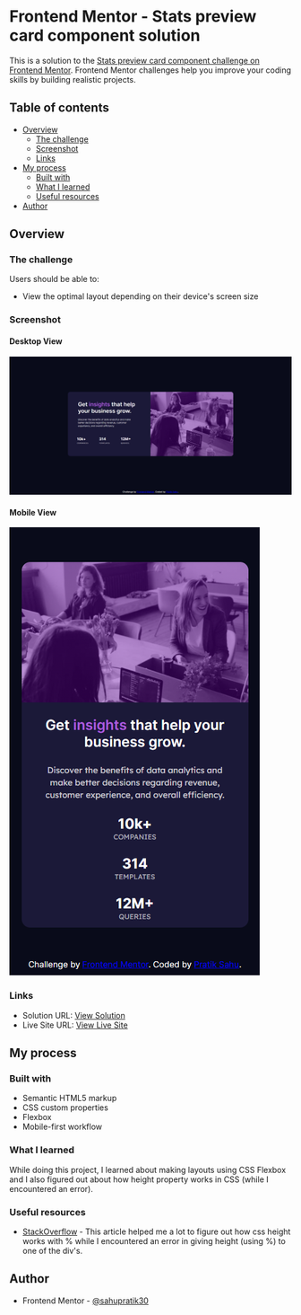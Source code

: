 # Frontend Mentor - Stats preview card component solution

This is a solution to the [Stats preview card component challenge on Frontend Mentor](https://www.frontendmentor.io/challenges/stats-preview-card-component-8JqbgoU62). Frontend Mentor challenges help you improve your coding skills by building realistic projects.

## Table of contents

- [Overview](#overview)
  - [The challenge](#the-challenge)
  - [Screenshot](#screenshot)
  - [Links](#links)
- [My process](#my-process)
  - [Built with](#built-with)
  - [What I learned](#what-i-learned)
  - [Useful resources](#useful-resources)
- [Author](#author)

## Overview

### The challenge

Users should be able to:

- View the optimal layout depending on their device's screen size

### Screenshot

#### Desktop View

![Desktop Screenshot](./screenshot1.png)

#### Mobile View

![Mobile Screenshot](./screenshot2.png)

### Links

- Solution URL: [View Solution](https://your-solution-url.com)
- Live Site URL: [View Live Site](https://your-live-site-url.com)

## My process

### Built with

- Semantic HTML5 markup
- CSS custom properties
- Flexbox
- Mobile-first workflow

### What I learned

While doing this project, I learned about making layouts using CSS Flexbox and I also figured out about how height property works in CSS (while I encountered an error).

### Useful resources

- [StackOverflow](https://stackoverflow.com/questions/31728022/why-is-percentage-height-not-working-on-my-div) - This article helped me a lot to figure out how css height works with % while I encountered an error in giving height (using %) to one of the div's.

## Author

- Frontend Mentor - [@sahupratik30](https://www.frontendmentor.io/profile/sahupratik30)
